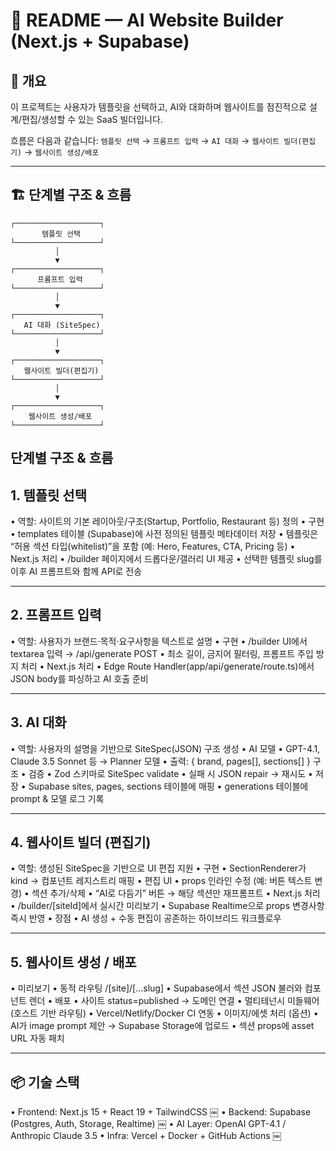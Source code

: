 # 📖 README — AI Website Builder (Next.js + Supabase)

## 🚀 개요

이 프로젝트는 사용자가 템플릿을 선택하고, AI와 대화하며 웹사이트를 점진적으로 설계/편집/생성할 수 있는 SaaS 빌더입니다.

흐름은 다음과 같습니다:
`템플릿 선택` → `프롬프트 입력` → `AI 대화` → `웹사이트 빌더(편집기)` → `웹사이트 생성/배포`

---

## 🏗️ 단계별 구조 & 흐름

```
┌───────────────────┐
       템플릿 선택
└───────────────────┘
          │
          ▼
┌───────────────────┐
      프롬프트 입력
└───────────────────┘
          │
          ▼
┌───────────────────┐
   AI 대화 (SiteSpec)
└───────────────────┘
          │
          ▼
┌───────────────────┐
   웹사이트 빌더(편집기)
└───────────────────┘
          │
          ▼
┌───────────────────┐
    웹사이트 생성/배포
└───────────────────┘
```

## 단계별 구조 & 흐름

## 1. 템플릿 선택

• 역할: 사이트의 기본 레이아웃/구조(Startup, Portfolio, Restaurant 등) 정의
• 구현
• templates 테이블 (Supabase)에 사전 정의된 템플릿 메타데이터 저장
• 템플릿은 “허용 섹션 타입(whitelist)”을 포함 (예: Hero, Features, CTA, Pricing 등)
• Next.js 처리
• /builder 페이지에서 드롭다운/갤러리 UI 제공
• 선택한 템플릿 slug를 이후 AI 프롬프트와 함께 API로 전송

---

## 2. 프롬프트 입력

• 역할: 사용자가 브랜드·목적·요구사항을 텍스트로 설명
• 구현
• /builder UI에서 textarea 입력 → /api/generate POST
• 최소 길이, 금지어 필터링, 프롬프트 주입 방지 처리
• Next.js 처리
• Edge Route Handler(app/api/generate/route.ts)에서 JSON body를 파싱하고 AI 호출 준비

---

## 3. AI 대화

• 역할: 사용자의 설명을 기반으로 SiteSpec(JSON) 구조 생성
• AI 모델
• GPT-4.1, Claude 3.5 Sonnet 등 → Planner 모델
• 출력: { brand, pages[], sections[] } 구조
• 검증
• Zod 스키마로 SiteSpec validate
• 실패 시 JSON repair → 재시도
• 저장
• Supabase sites, pages, sections 테이블에 매핑
• generations 테이블에 prompt & 모델 로그 기록

---

## 4. 웹사이트 빌더 (편집기)

• 역할: 생성된 SiteSpec을 기반으로 UI 편집 지원
• 구현
• SectionRenderer가 kind → 컴포넌트 레지스트리 매핑
• 편집 UI
• props 인라인 수정 (예: 버튼 텍스트 변경)
• 섹션 추가/삭제
• “AI로 다듬기” 버튼 → 해당 섹션만 재프롬프트
• Next.js 처리
• /builder/[siteId]에서 실시간 미리보기
• Supabase Realtime으로 props 변경사항 즉시 반영
• 장점
• AI 생성 + 수동 편집이 공존하는 하이브리드 워크플로우

---

## 5. 웹사이트 생성 / 배포

• 미리보기
• 동적 라우팅 /[site]/[...slug]
• Supabase에서 섹션 JSON 불러와 컴포넌트 렌더
• 배포
• 사이트 status=published → 도메인 연결
• 멀티테넌시 미들웨어 (호스트 기반 라우팅)
• Vercel/Netlify/Docker CI 연동
• 이미지/에셋 처리 (옵션)
• AI가 image prompt 제안 → Supabase Storage에 업로드
• 섹션 props에 asset URL 자동 패치

---

## 📦 기술 스택

• Frontend: Next.js 15 + React 19 + TailwindCSS ￼
• Backend: Supabase (Postgres, Auth, Storage, Realtime) ￼
• AI Layer: OpenAI GPT-4.1 / Anthropic Claude 3.5
• Infra: Vercel + Docker + GitHub Actions ￼
